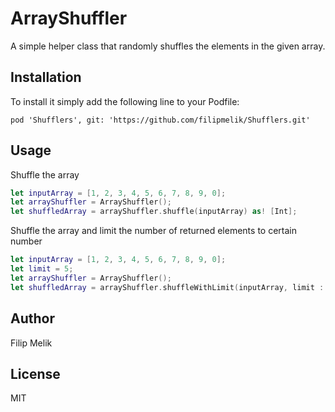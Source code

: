 # ArrayShuffler

A simple helper class that randomly shuffles the elements in the given array.


## Installation

To install it simply add the following line to your Podfile:

    pod 'Shufflers', git: 'https://github.com/filipmelik/Shufflers.git'

## Usage

Shuffle the array

```swift
let inputArray = [1, 2, 3, 4, 5, 6, 7, 8, 9, 0];
let arrayShuffler = ArrayShuffler();
let shuffledArray = arrayShuffler.shuffle(inputArray) as! [Int];
```

Shuffle the array and limit the number of returned elements to certain number

```swift
let inputArray = [1, 2, 3, 4, 5, 6, 7, 8, 9, 0];
let limit = 5;
let arrayShuffler = ArrayShuffler();
let shuffledArray = arrayShuffler.shuffleWithLimit(inputArray, limit : limit) as! [Int];
```

## Author

Filip Melik

## License

MIT

